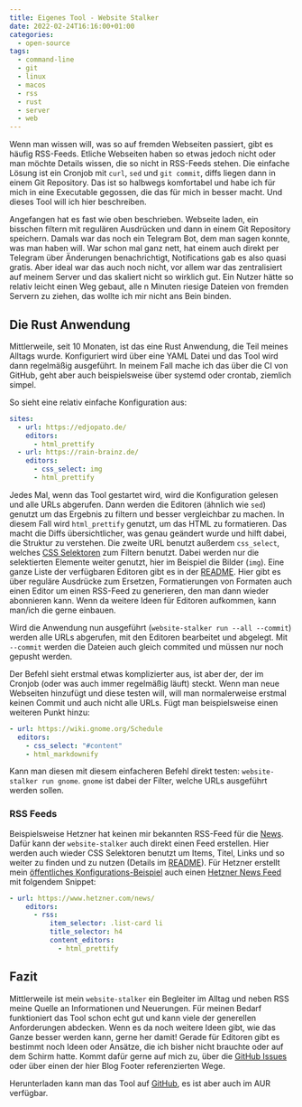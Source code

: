 ```yaml
---
title: Eigenes Tool - Website Stalker
date: 2022-02-24T16:16:00+01:00
categories:
  - open-source
tags:
  - command-line
  - git
  - linux
  - macos
  - rss
  - rust
  - server
  - web
---
```


Wenn man wissen will, was so auf fremden Webseiten passiert, gibt es häufig RSS-Feeds.
Etliche Webseiten haben so etwas jedoch nicht oder man möchte Details wissen, die so nicht in RSS-Feeds stehen.
Die einfache Lösung ist ein Cronjob mit `curl`, `sed` und `git commit`, diffs liegen dann in einem Git Repository.
Das ist so halbwegs komfortabel und habe ich für mich in eine Executable gegossen, die das für mich in besser macht.
Und dieses Tool will ich hier beschreiben.

<!--more-->

Angefangen hat es fast wie oben beschrieben.
Webseite laden, ein bisschen filtern mit regulären Ausdrücken und dann in einem Git Repository speichern.
Damals war das noch ein Telegram Bot, dem man sagen konnte, was man haben will.
War schon mal ganz nett, hat einem auch direkt per Telegram über Änderungen benachrichtigt, Notifications gab es also quasi gratis.
Aber ideal war das auch noch nicht, vor allem war das zentralisiert auf meinem Server und das skaliert nicht so wirklich gut.
Ein Nutzer hätte so relativ leicht einen Weg gebaut, alle n Minuten riesige Dateien von fremden Servern zu ziehen, das wollte ich mir nicht ans Bein binden.

## Die Rust Anwendung

Mittlerweile, seit 10 Monaten, ist das eine Rust Anwendung, die Teil meines Alltags wurde.
Konfiguriert wird über eine YAML Datei und das Tool wird dann regelmäßig ausgeführt.
In meinem Fall mache ich das über die CI von GitHub, geht aber auch beispielsweise über systemd oder crontab, ziemlich simpel.

So sieht eine relativ einfache Konfiguration aus:

```yaml
sites:
  - url: https://edjopato.de/
    editors:
      - html_prettify
  - url: https://rain-brainz.de/
    editors:
      - css_select: img
      - html_prettify
```

Jedes Mal, wenn das Tool gestartet wird, wird die Konfiguration gelesen und alle URLs abgerufen.
Dann werden die Editoren (ähnlich wie `sed`) genutzt um das Ergebnis zu filtern und besser vergleichbar zu machen.
In diesem Fall wird `html_prettify` genutzt, um das HTML zu formatieren.
Das macht die Diffs übersichtlicher, was genau geändert wurde und hilft dabei, die Struktur zu verstehen.
Die zweite URL benutzt außerdem `css_select`, welches [CSS Selektoren](https://developer.mozilla.org/en-US/docs/Learn/CSS/Building_blocks/Selectors) zum Filtern benutzt.
Dabei werden nur die selektierten Elemente weiter genutzt, hier im Beispiel die Bilder (`img`).
Eine ganze Liste der verfügbaren Editoren gibt es in der [README](https://github.com/EdJoPaTo/website-stalker#editors).
Hier gibt es über reguläre Ausdrücke zum Ersetzen, Formatierungen von Formaten auch einen Editor um einen RSS-Feed zu generieren, den man dann wieder abonnieren kann.
Wenn da weitere Ideen für Editoren aufkommen, kann man/ich die gerne einbauen.

Wird die Anwendung nun ausgeführt (`website-stalker run --all --commit`) werden alle URLs abgerufen, mit den Editoren bearbeitet und abgelegt.
Mit `--commit` werden die Dateien auch gleich commited und müssen nur noch gepusht werden.

Der Befehl sieht erstmal etwas komplizierter aus, ist aber der, der im Cronjob (oder was auch immer regelmäßig läuft) steckt.
Wenn man neue Webseiten hinzufügt und diese testen will, will man normalerweise erstmal keinen Commit und auch nicht alle URLs.
Fügt man beispielsweise einen weiteren Punkt hinzu:

```yaml
- url: https://wiki.gnome.org/Schedule
  editors:
    - css_select: "#content"
    - html_markdownify
```

Kann man diesen mit diesem einfacheren Befehl direkt testen: `website-stalker run gnome`.
`gnome` ist dabei der Filter, welche URLs ausgeführt werden sollen.

### RSS Feeds

Beispielsweise Hetzner hat keinen mir bekannten RSS-Feed für die [News](https://www.hetzner.com/news/).
Dafür kann der `website-stalker` auch direkt einen Feed erstellen.
Hier werden auch wieder CSS Selektoren benutzt um Items, Titel, Links und so weiter zu finden und zu nutzen (Details im [README]()).
Für Hetzner erstellt mein [öffentliches Konfigurations-Beispiel](https://github.com/EdJoPaTo/website-stalker-example) auch einen [Hetzner News Feed](https://raw.githubusercontent.com/EdJoPaTo/website-stalker-example/main/sites/com-hetzner-news.xml) mit folgendem Snippet:

```yaml
- url: https://www.hetzner.com/news/
    editors:
      - rss:
          item_selector: .list-card li
          title_selector: h4
          content_editors:
            - html_prettify
```

## Fazit

Mittlerweile ist mein `website-stalker` ein Begleiter im Alltag und neben RSS meine Quelle an Informationen und Neuerungen.
Für meinen Bedarf funktioniert das Tool schon echt gut und kann viele der generellen Anforderungen abdecken.
Wenn es da noch weitere Ideen gibt, wie das Ganze besser werden kann, gerne her damit!
Gerade für Editoren gibt es bestimmt noch Ideen oder Ansätze, die ich bisher nicht brauchte oder auf dem Schirm hatte.
Kommt dafür gerne auf mich zu, über die [GitHub Issues](https://github.com/EdJoPaTo/website-stalker/issues) oder über einen der hier Blog Footer referenzierten Wege.

Herunterladen kann man das Tool auf [GitHub](https://github.com/EdJoPaTo/website-stalker/releases), es ist aber auch im AUR verfügbar.
